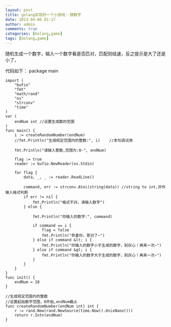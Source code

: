 ```yaml
---
layout: post
title: golang实现的一个小游戏--猜数字
date: 2013-04-06 01:17
author: admin
comments: true
categories: [Golang,game]
tags: [Golang,game]
---
```

随机生成一个数字，输入一个数字看是否匹对，匹配则结速，反之提示是大了还是小了，

代码如下：
	package main
	
	import (
		"bufio"
		"fmt"
		"math/rand"
		"os"
		"strconv"
		"time"
	)
	var (
		endNum int //设置生成数的范围
	)
	func main() {
		i := createRandomNumber(endNum)
		//fmt.Println("生成规定范围内的整数:", i)    //本句调试用
	
		fmt.Println("请输入整数,范围为:0-", endNum)
	
		flag := true
		reader := bufio.NewReader(os.Stdin)
	
		for flag {
			data, _, _ := reader.ReadLine()
	
			command, err := strconv.Atoi(string(data)) //string to int,并作输入格式判断
			if err != nil {
				fmt.Println("格式不对，请输入数字")
			} else {
	
				fmt.Println("你输入的数字:", command)
	
				if command == i {
					flag = false
					fmt.Println("恭喜你，答对了~")
				} else if command &lt; i {
					fmt.Println("你输入的数字小于生成的数字，别灰心！再来一次~")
				} else if command &gt; i {
					fmt.Println("你输入的数字大于生成的数字，别灰心！再来一次~")
				}
			}
		}
	}
	func init() {
		endNum = 10
	}
	
	//生成规定范围内的整数
	//设置起始数字范围，0开始,endNum截止
	func createRandomNumber(endNum int) int {
		r := rand.New(rand.NewSource(time.Now().UnixNano()))
		return r.Intn(endNum)
	}